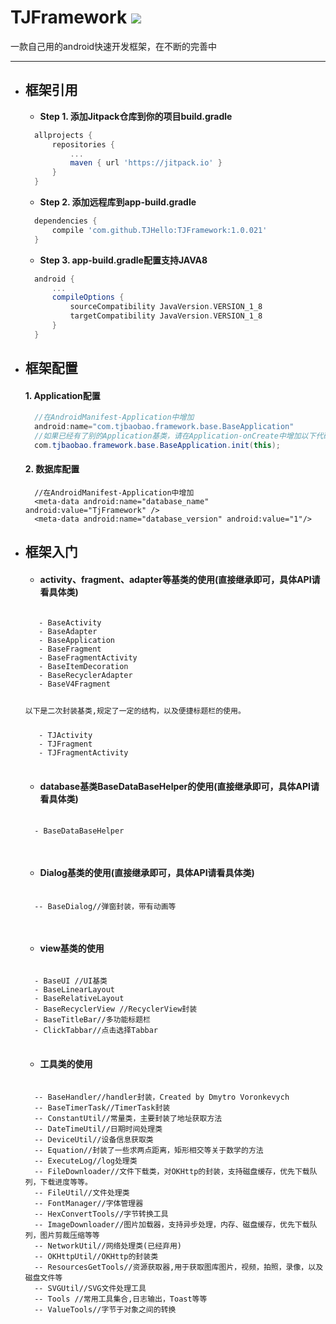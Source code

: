 # TJFramework [![](https://jitpack.io/v/TJHello/TJFramework.svg)](https://jitpack.io/#TJHello/TJFramework)
一款自己用的android快速开发框架，在不断的完善中
- - -
- ## **框架引用**

  * **Step 1. 添加Jitpack仓库到你的项目build.gradle**
  ```groovy
    allprojects {
	    repositories {
		    ...
		    maven { url 'https://jitpack.io' }
	    }
    }
  ```
  * **Step 2. 添加远程库到app-build.gradle**
  ```groovy
    dependencies {
        compile 'com.github.TJHello:TJFramework:1.0.021'
    }
  ```

  * **Step 3. app-build.gradle配置支持JAVA8**

  ```groovy
    android {
        ...
        compileOptions {
            sourceCompatibility JavaVersion.VERSION_1_8
            targetCompatibility JavaVersion.VERSION_1_8
        }
    }
  ``` 


- ## **框架配置**

  #### **1. Application配置**

  ```java
    //在AndroidManifest-Application中增加
    android:name="com.tjbaobao.framework.base.BaseApplication"
    //如果已经有了别的Application基类，请在Application-onCreate中增加以下代码
    com.tjbaobao.framework.base.BaseApplication.init(this);
  ```
    
  #### **2. 数据库配置**

  ```
    //在AndroidManifest-Application中增加
    <meta-data android:name="database_name" android:value="TjFramework" />
    <meta-data android:name="database_version" android:value="1"/>
  ```

    
- ## **框架入门**

  + #### **activity、fragment、adapter等基类的使用(直接继承即可，具体API请看具体类)**
  <pre>
  <code>
     - BaseActivity
     - BaseAdapter
     - BaseApplication
     - BaseFragment
     - BaseFragmentActivity
     - BaseItemDecoration
     - BaseRecyclerAdapter
     - BaseV4Fragment
     <p>以下是二次封装基类,规定了一定的结构，以及便捷标题栏的使用。</p>
     - TJActivity
     - TJFragment
     - TJFragmentActivity
  </code>
  </pre>
   + #### **database基类BaseDataBaseHelper的使用(直接继承即可，具体API请看具体类)**
 
   <pre>
   <code>
    - BaseDataBaseHelper
   </code>
   </pre>

   + #### **Dialog基类的使用(直接继承即可，具体API请看具体类)**

   <pre>
   <code>
    -- BaseDialog//弹窗封装，带有动画等
   </code>
   </pre>

   + #### **view基类的使用**

  <pre>
  <code>
    - BaseUI //UI基类
    - BaseLinearLayout
    - BaseRelativeLayout
    - BaseRecyclerView //RecyclerView封装
    - BaseTitleBar//多功能标题栏
    - ClickTabbar//点击选择Tabbar
  </code>
  </pre>

   + #### **工具类的使用**

   <pre>
   <code>
    -- BaseHandler//handler封装，Created by Dmytro Voronkevych
    -- BaseTimerTask//TimerTask封装
    -- ConstantUtil//常量类，主要封装了地址获取方法
    -- DateTimeUtil//日期时间处理类
    -- DeviceUtil//设备信息获取类
    -- Equation//封装了一些求两点距离，矩形相交等关于数学的方法
    -- ExecuteLog//log处理类
    -- FileDownloader//文件下载类，对OKHttp的封装，支持磁盘缓存，优先下载队列，下载进度等等。
    -- FileUtil//文件处理类
    -- FontManager//字体管理器
    -- HexConvertTools//字节转换工具
    -- ImageDownloader//图片加载器，支持异步处理，内存、磁盘缓存，优先下载队列，图片剪裁压缩等等
    -- NetworkUtil//网络处理类(已经弃用)
    -- OKHttpUtil//OKHttp的封装类
    -- ResourcesGetTools//资源获取器,用于获取图库图片，视频，拍照，录像，以及磁盘文件等
    -- SVGUtil//SVG文件处理工具
    -- Tools //常用工具集合,日志输出，Toast等等
    -- ValueTools//字节于对象之间的转换
   </code>
   </pre>
